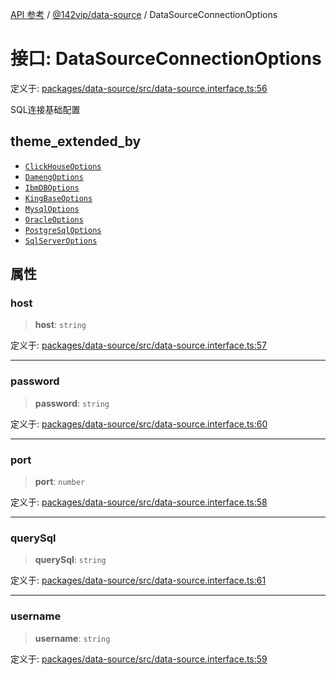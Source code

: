 [API 参考](../wiki/Home) / [@142vip/data-source](../wiki/@142vip.data-source) / DataSourceConnectionOptions

# 接口: DataSourceConnectionOptions

定义于: [packages/data-source/src/data-source.interface.ts:56](https://github.com/142vip/core-x/blob/567cadf3a9f5104aada595325cfb94d08a88f92f/packages/data-source/src/data-source.interface.ts#L56)

SQL连接基础配置

## theme_extended_by

- [`ClickHouseOptions`](../wiki/@142vip.data-source.%E6%8E%A5%E5%8F%A3.ClickHouseOptions)
- [`DamengOptions`](../wiki/@142vip.data-source.%E6%8E%A5%E5%8F%A3.DamengOptions)
- [`IbmDBOptions`](../wiki/@142vip.data-source.%E6%8E%A5%E5%8F%A3.IbmDBOptions)
- [`KingBaseOptions`](../wiki/@142vip.data-source.%E6%8E%A5%E5%8F%A3.KingBaseOptions)
- [`MysqlOptions`](../wiki/@142vip.data-source.%E6%8E%A5%E5%8F%A3.MysqlOptions)
- [`OracleOptions`](../wiki/@142vip.data-source.%E6%8E%A5%E5%8F%A3.OracleOptions)
- [`PostgreSqlOptions`](../wiki/@142vip.data-source.%E6%8E%A5%E5%8F%A3.PostgreSqlOptions)
- [`SqlServerOptions`](../wiki/@142vip.data-source.%E6%8E%A5%E5%8F%A3.SqlServerOptions)

## 属性

### host

> **host**: `string`

定义于: [packages/data-source/src/data-source.interface.ts:57](https://github.com/142vip/core-x/blob/567cadf3a9f5104aada595325cfb94d08a88f92f/packages/data-source/src/data-source.interface.ts#L57)

***

### password

> **password**: `string`

定义于: [packages/data-source/src/data-source.interface.ts:60](https://github.com/142vip/core-x/blob/567cadf3a9f5104aada595325cfb94d08a88f92f/packages/data-source/src/data-source.interface.ts#L60)

***

### port

> **port**: `number`

定义于: [packages/data-source/src/data-source.interface.ts:58](https://github.com/142vip/core-x/blob/567cadf3a9f5104aada595325cfb94d08a88f92f/packages/data-source/src/data-source.interface.ts#L58)

***

### querySql

> **querySql**: `string`

定义于: [packages/data-source/src/data-source.interface.ts:61](https://github.com/142vip/core-x/blob/567cadf3a9f5104aada595325cfb94d08a88f92f/packages/data-source/src/data-source.interface.ts#L61)

***

### username

> **username**: `string`

定义于: [packages/data-source/src/data-source.interface.ts:59](https://github.com/142vip/core-x/blob/567cadf3a9f5104aada595325cfb94d08a88f92f/packages/data-source/src/data-source.interface.ts#L59)

